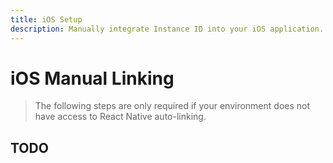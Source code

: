 ```yaml
---
title: iOS Setup
description: Manually integrate Instance ID into your iOS application. 
---
```


# iOS Manual Linking

> The following steps are only required if your environment does not have access to React Native
auto-linking. 

## TODO
